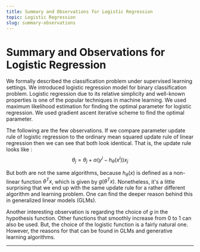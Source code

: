 ```yaml
---
title: Summary and Observations for Logistic Regression
topic: Logistic Regression
slug: summary-observations
---
```


# Summary and Observations for Logistic Regression

We formally described the classification problem under supervised learning settings. We introduced logistic regression model for binary classification problem. Logistic regression due to its relative simplicity and well-known properties is one of the popular techniques in machine learning. We used maximum likelihood estimation for finding the optimal parameter for logistic regression. We used gradient ascent iterative scheme to find the optimal parameter. 

The following are the few observations. If we compare parameter update rule of logistic regression to the ordinary mean squared update rule of linear regression then we can see that both look identical. That is, the update rule looks like : $$\theta_j = \theta_j + \alpha (y^i - h_{\theta}(x^i))x_j$$

But both are not the same algorithms, because $h_{\theta}(x)$ is defined as a non-linear function $\theta^T x$, which is given by $g(\theta^T x)$. Nonetheless, it's a little surprising that we end up with the same update rule for a rather different algorithm and learning problem. One can find the deeper reason behind this in generalized linear models (GLMs).

Another interesting observation is regarding the choice of $g$ in the hypothesis function. Other functions that smoothly increase from 0 to 1 can also be used. But, the choice of the logistic function is a fairly natural one. However, the reasons for that can be found in GLMs and generative learning algorithms.

---



